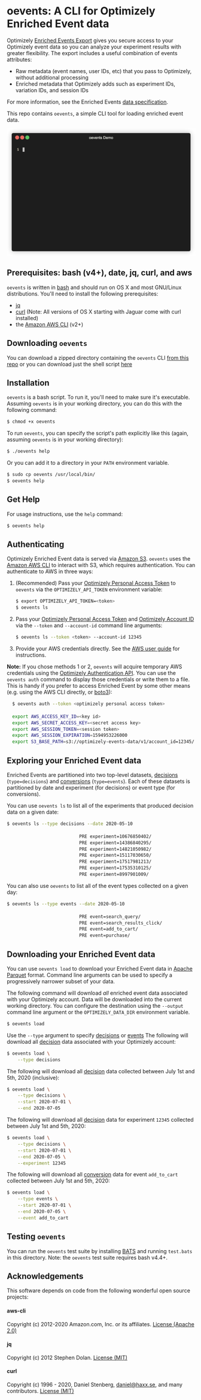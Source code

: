 # oevents: A CLI for Optimizely Enriched Event data

Optimizely [Enriched Events Export](https://docs.developers.optimizely.com/optimizely-data/docs/enriched-events-export) gives you secure access to your Optimizely event data so you can analyze your experiment results with greater flexibility. The export includes a useful combination of events attributes:

- Raw metadata (event names, user IDs, etc) that you pass to Optimizely, without additional processing
- Enriched metadata that Optimizely adds such as experiment IDs, variation IDs, and session IDs

For more information, see the Enriched Events [data specification](https://docs.developers.optimizely.com/optimizely-data/docs/enriched-events-data-specification).

This repo contains `oevents`, a simple CLI tool for loading enriched event data.

![oevents demo](./img/demo.gif)

## Prerequisites: bash (v4+), date, jq, curl, and aws

`oevents` is written in [bash](https://www.gnu.org/software/bash/) and should run on OS X and most GNU/Linux distributions.  You'll need to install the following prerequisites:

- [jq](https://stedolan.github.io/jq/)
- [curl](https://curl.haxx.se/)  (Note: All versions of OS X starting with Jaguar come with curl installed)
- the [Amazon AWS CLI](https://aws.amazon.com/cli/) (v2+) 

## Downloading `oevents`

You can download a zipped directory containing the `oevents` CLI [from this repo](https://github.com/optimizely/oevents/archive/master.zip) or you can download just the shell script [here](https://library.optimizely.com/data/oevents/latest/oevents)

## Installation 

`oevents` is a bash script. To run it, you'll need to make sure it's executable.  Assuming `oevents` is in your working directory, you can do this with the following command:

```sh
$ chmod +x oevents
```

To run `oevents`, you can specify the script's path explicitly like this (again, assuming `oevents` is in your working directory):

```sh
$ ./oevents help
```

Or you can add it to a directory in your `PATH` environment variable.  

```sh
$ sudo cp oevents /usr/local/bin/
$ oevents help
```

## Get Help

For usage instructions, use the `help` command:

```sh
$ oevents help
```

## Authenticating

Optimizely Enriched Event data is served via [Amazon S3](https://aws.amazon.com/s3/). `oevents` uses the [Amazon AWS CLI](https://aws.amazon.com/cli/) to interact with S3, which requires authentication.  You can authenticate to AWS in three ways:

1. (Recommended) Pass your [Optimizely Personal Access Token](https://docs.developers.optimizely.com/web/docs/personal-token) to `oevents` via the `OPTIMIZELY_API_TOKEN` environment variable:

    ```sh
    $ export OPTIMIZELY_API_TOKEN=<token>
    $ oevents ls
    ```
2. Pass your [Optimizely Personal Access Token](https://docs.developers.optimizely.com/web/docs/personal-token) and [Optimizely Account ID](https://help.optimizely.com/Account_Settings/Account_name%2C_ID%2C_and_multi-account_login_in_Optimizely_X) via the `--token` and `--account-id` command line arguments:

    ```sh
    $ oevents ls --token <token> --account-id 12345
    ```
3. Provide your AWS credentials directly. See the [AWS user guide](https://docs.aws.amazon.com/cli/latest/userguide/cli-configure-files.html) for instructions.

**Note:** If you chose methods 1 or 2, `oevents` will acquire temporary AWS credentials using the [Optimizely Authentication API](https://docs.developers.optimizely.com/optimizely-data/docs/authentication-api). You can use the `oevents auth` command to display those credentials or write them to a file.  This is handy if you prefer to access Enriched Event by some other means (e.g. using the AWS CLI directly, or [boto3](https://aws.amazon.com/sdk-for-python/)):

```sh
  $ oevents auth --token <optimizely personal access token>

  export AWS_ACCESS_KEY_ID=<key id>
  export AWS_SECRET_ACCESS_KEY=<secret access key>
  export AWS_SESSION_TOKEN=<session token>
  export AWS_SESSION_EXPIRATION=1594953226000
  export S3_BASE_PATH=s3://optimizely-events-data/v1/account_id=12345/
```

## Exploring your Enriched Event data

[decisions]: https://docs.developers.optimizely.com/web/docs/enriched-events-export#section-decisions
[conversions]: https://docs.developers.optimizely.com/web/docs/enriched-events-export#section-conversions

Enriched Events are partitioned into two top-level datasets, [decisions] (`type=decisions`) and [conversions] (`type=events`).  Each of these datasets is partitioned by date and experiment (for decisions) or event type (for conversions).  

You can use `oevents ls` to list all of the experiments that produced decision data on a given date:

```sh
$ oevents ls --type decisions --date 2020-05-10

                           PRE experiment=10676850402/
                           PRE experiment=14386840295/
                           PRE experiment=14821050982/
                           PRE experiment=15117030650/
                           PRE experiment=17517981213/
                           PRE experiment=17535310125/
                           PRE experiment=8997901009/
```

You can also use `oevents` to list all of the event types collected on a given day:

```sh
$ oevents ls --type events --date 2020-05-10

                           PRE event=search_query/
                           PRE event=search_results_click/
                           PRE event=add_to_cart/
                           PRE event=purchase/
```

## Downloading your Enriched Event data

You can use `oevents load` to download your Enriched Event data in [Apache Parquet](https://parquet.apache.org/) format.  Command line arguments can be used to specify a progressively narrower subset of your data.

The following command will download *all* enriched event data associated with your Optimizely account.  Data will be downloaded into the current working directory. You can configure the destination using the `--output` command line argument or the `OPTIMIZELY_DATA_DIR` environment variable.

```sh
$ oevents load
```

Use the `--type` argument to specify [decisions] or [events][conversions]  The following will download all [decision][decisions] data associated with your Optimizely account:

```sh
$ oevents load \
    --type decisions
```

The following will download all [decision][decisions] data collected between July 1st and 5th, 2020 (inclusive):

```sh
$ oevents load \
    --type decisions \
    --start 2020-07-01 \
    --end 2020-07-05
```

The following will download all [decision][decisions] data for experiment `12345` collected between July 1st and 5th, 2020:

```sh
$ oevents load \
    --type decisions \
    --start 2020-07-01 \
    --end 2020-07-05 \
    --experiment 12345
```

The following will download all [conversion][conversions] data for event `add_to_cart` collected between July 1st and 5th, 2020:

```sh
$ oevents load \
    --type events \
    --start 2020-07-01 \
    --end 2020-07-05 \
    --event add_to_cart
```

## Testing `oevents`

You can run the `oevents` test suite by installing [BATS](https://github.com/bats-core/bats-core) and running `test.bats` in this directory.  Note: the `oevents` test suite requires bash v4.4+.


## Acknowledgements

This software depends on code from the following wonderful open source projects:

#### aws-cli
Copyright (c) 2012-2020 Amazon.com, Inc. or its affiliates.
[License (Apache 2.0)](https://github.com/aws/aws-cli/blob/develop/LICENSE.txt)

#### jq
Copyright (c) 2012 Stephen Dolan.
[License (MIT)](https://github.com/stedolan/jq/blob/master/COPYING)

#### curl
Copyright (c) 1996 - 2020, Daniel Stenberg, daniel@haxx.se, and many
contributors.
[License (MIT)](https://github.com/curl/curl/blob/master/COPYING)
